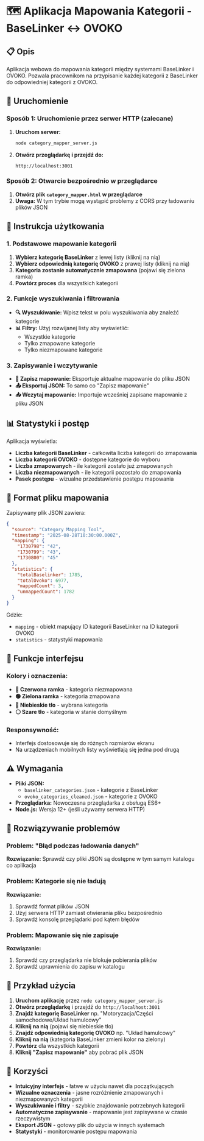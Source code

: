# 🗺️ Aplikacja Mapowania Kategorii - BaseLinker ↔ OVOKO

## 📋 Opis

Aplikacja webowa do mapowania kategorii między systemami BaseLinker i OVOKO. Pozwala pracownikom na przypisanie każdej kategorii z BaseLinker do odpowiedniej kategorii z OVOKO.

## 🚀 Uruchomienie

### Sposób 1: Uruchomienie przez serwer HTTP (zalecane)

1. **Uruchom serwer:**
   ```bash
   node category_mapper_server.js
   ```

2. **Otwórz przeglądarkę i przejdź do:**
   ```
   http://localhost:3001
   ```

### Sposób 2: Otwarcie bezpośrednio w przeglądarce

1. **Otwórz plik `category_mapper.html` w przeglądarce**
2. **Uwaga:** W tym trybie mogą wystąpić problemy z CORS przy ładowaniu plików JSON

## 📖 Instrukcja użytkowania

### 1. Podstawowe mapowanie kategorii

1. **Wybierz kategorię BaseLinker** z lewej listy (kliknij na nią)
2. **Wybierz odpowiednią kategorię OVOKO** z prawej listy (kliknij na nią)
3. **Kategoria zostanie automatycznie zmapowana** (pojawi się zielona ramka)
4. **Powtórz proces** dla wszystkich kategorii

### 2. Funkcje wyszukiwania i filtrowania

- **🔍 Wyszukiwanie:** Wpisz tekst w polu wyszukiwania aby znaleźć kategorie
- **📊 Filtry:** Użyj rozwijanej listy aby wyświetlić:
  - Wszystkie kategorie
  - Tylko zmapowane kategorie
  - Tylko niezmapowane kategorie

### 3. Zapisywanie i wczytywanie

- **💾 Zapisz mapowanie:** Eksportuje aktualne mapowanie do pliku JSON
- **📤 Eksportuj JSON:** To samo co "Zapisz mapowanie"
- **📥 Wczytaj mapowanie:** Importuje wcześniej zapisane mapowanie z pliku JSON

## 📊 Statystyki i postęp

Aplikacja wyświetla:
- **Liczba kategorii BaseLinker** - całkowita liczba kategorii do zmapowania
- **Liczba kategorii OVOKO** - dostępne kategorie do wyboru
- **Liczba zmapowanych** - ile kategorii zostało już zmapowanych
- **Liczba niezmapowanych** - ile kategorii pozostało do zmapowania
- **Pasek postępu** - wizualne przedstawienie postępu mapowania

## 💾 Format pliku mapowania

Zapisywany plik JSON zawiera:

```json
{
  "source": "Category Mapping Tool",
  "timestamp": "2025-08-28T10:30:00.000Z",
  "mapping": {
    "1730798": "42",
    "1730799": "43",
    "1730800": "45"
  },
  "statistics": {
    "totalBaselinker": 1785,
    "totalOvoko": 6977,
    "mappedCount": 3,
    "unmappedCount": 1782
  }
}
```

Gdzie:
- `mapping` - obiekt mapujący ID kategorii BaseLinker na ID kategorii OVOKO
- `statistics` - statystyki mapowania

## 🎨 Funkcje interfejsu

### Kolory i oznaczenia:
- **🔴 Czerwona ramka** - kategoria niezmapowana
- **🟢 Zielona ramka** - kategoria zmapowana
- **🔵 Niebieskie tło** - wybrana kategoria
- **⚪ Szare tło** - kategoria w stanie domyślnym

### Responsywność:
- Interfejs dostosowuje się do różnych rozmiarów ekranu
- Na urządzeniach mobilnych listy wyświetlają się jedna pod drugą

## ⚠️ Wymagania

- **Pliki JSON:**
  - `baselinker_categories.json` - kategorie z BaseLinker
  - `ovoko_categories_cleaned.json` - kategorie z OVOKO
- **Przeglądarka:** Nowoczesna przeglądarka z obsługą ES6+
- **Node.js:** Wersja 12+ (jeśli używamy serwera HTTP)

## 🔧 Rozwiązywanie problemów

### Problem: "Błąd podczas ładowania danych"
**Rozwiązanie:** Sprawdź czy pliki JSON są dostępne w tym samym katalogu co aplikacja

### Problem: Kategorie się nie ładują
**Rozwiązanie:** 
1. Sprawdź format plików JSON
2. Użyj serwera HTTP zamiast otwierania pliku bezpośrednio
3. Sprawdź konsolę przeglądarki pod kątem błędów

### Problem: Mapowanie się nie zapisuje
**Rozwiązanie:** 
1. Sprawdź czy przeglądarka nie blokuje pobierania plików
2. Sprawdź uprawnienia do zapisu w katalogu

## 📝 Przykład użycia

1. **Uruchom aplikację** przez `node category_mapper_server.js`
2. **Otwórz przeglądarkę** i przejdź do `http://localhost:3001`
3. **Znajdź kategorię BaseLinker** np. "Motoryzacja/Części samochodowe/Układ hamulcowy"
4. **Kliknij na nią** (pojawi się niebieskie tło)
5. **Znajdź odpowiednią kategorię OVOKO** np. "Układ hamulcowy"
6. **Kliknij na nią** (kategoria BaseLinker zmieni kolor na zielony)
7. **Powtórz** dla wszystkich kategorii
8. **Kliknij "Zapisz mapowanie"** aby pobrać plik JSON

## 🎯 Korzyści

- **Intuicyjny interfejs** - łatwe w użyciu nawet dla początkujących
- **Wizualne oznaczenia** - jasne rozróżnienie zmapowanych i niezmapowanych kategorii
- **Wyszukiwanie i filtry** - szybkie znajdowanie potrzebnych kategorii
- **Automatyczne zapisywanie** - mapowanie jest zapisywane w czasie rzeczywistym
- **Eksport JSON** - gotowy plik do użycia w innych systemach
- **Statystyki** - monitorowanie postępu mapowania
